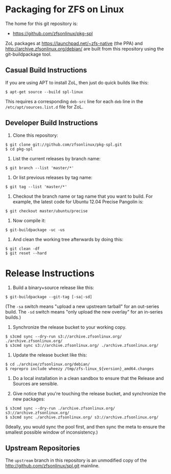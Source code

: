 # Packaging for ZFS on Linux

The home for this git repository is:

* https://github.com/zfsonlinux/pkg-spl

ZoL packages at https://launchpad.net/~zfs-native (the PPA) and
http://archive.zfsonlinux.org/debian/ are built from this repository using the
git-buildpackage tool.


## Casual Build Instructions

If you are using APT to install ZoL, then just do quick builds like this:
```
$ apt-get source --build spl-linux
```
This requires a corresponding `deb-src` line for each `deb` line in the
`/etc/apt/sources.list.d` file for ZoL.


## Developer Build Instructions

1. Clone this repository:
```
$ git clone git://github.com/zfsonlinux/pkg-spl.git
$ cd pkg-spl
```

1. List the current releases by branch name:
```
$ git branch --list 'master/*'
```

1. Or list previous releases by tag name:
```
$ git tag --list 'master/*'
```

1. Checkout the branch name or tag name that you want to build.  For example,
the latest code for Ubuntu 12.04 Precise Pangolin is:
```
$ git checkout master/ubuntu/precise
```

1. Now compile it:
```
$ git-buildpackage -uc -us
```

1. And clean the working tree afterwards by doing this:
```
$ git clean -df
$ git reset --hard
```

# Release Instructions

1. Build a binary+source release like this:
```
$ git-buildpackage --git-tag [-sa|-sd]
```
(The `-sa` switch means "upload a new upstream tarball" for an out-series
build. The `-sd` switch means "only upload the new overlay" for an in-series
builds.)

1. Synchronize the release bucket to your working copy.
```
$ s3cmd sync --dry-run s3://archive.zfsonlinux.org/ ./archive.zfsonlinux.org/
$ s3cmd sync s3://archive.zfsonlinux.org/ ./archive.zfsonlinux.org/
```

1. Update the release bucket like this:
```
$ cd ./archive/zfsonlinux.org/debian/
$ reprepro include wheezy /tmp/zfs-linux_${version}_amd64.changes
```

1. Do a local installation in a clean sandbox to ensure that the Release and
Sources are sensible.

1. Give notice that you're touching the release bucket, and synchronize the new
packages:
```
$ s3cmd sync --dry-run ./archive.zfsonlinux.org/ s3://archive.zfsonlinux.org/
$ s3cmd sync ./archive.zfsonlinux.org/ s3://archive.zfsonlinux.org/
```

(Ideally, you would sync the pool first, and then sync the meta to ensure the
smallest possible window of inconsistency.)


## Upstream Repositories

The `upstream` branch in this repository is an unmodified copy of the
http://github.com/zfsonlinux/spl.git mainline.
